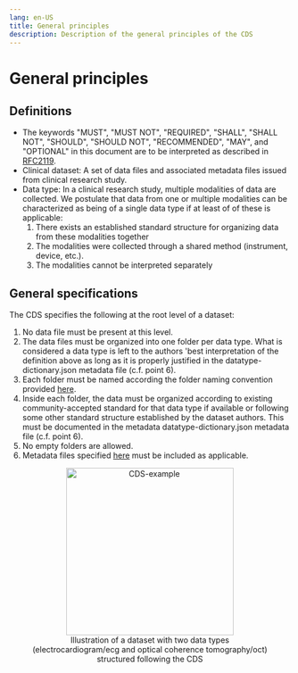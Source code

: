 ```yaml
---
lang: en-US
title: General principles
description: Description of the general principles of the CDS
---
```


# General principles

## Definitions

- The keywords "MUST", "MUST NOT", "REQUIRED", "SHALL", "SHALL NOT", "SHOULD", "SHOULD NOT", "RECOMMENDED", "MAY", and "OPTIONAL" in this document are to be interpreted as described in [RFC2119](https://www.ietf.org/rfc/rfc2119.txt).
- Clinical dataset: A set of data files and associated metadata files issued from clinical research study.
- Data type: In a clinical research study, multiple modalities of data are collected. We postulate that data from one or multiple modalities can be characterized as being of a single data type if at least of of these is applicable:
  1. There exists an established standard structure for organizing data from these modalities together
  2. The modalities were collected through a shared method (instrument, device, etc.).
  3. The modalities cannot be interpreted separately

## General specifications

The CDS specifies the following at the root level of a dataset:

1. No data file must be present at this level.
2. The data files must be organized into one folder per data type. What is considered a data type is left to the authors 'best interpretation of the definition above as long as it is properly justified in the datatype-dictionary.json metadata file (c.f. point 6).
3. Each folder must be named according the folder naming convention provided [here](folder-naming/naming-convention.md).
4. Inside each folder, the data must be organized according to existing community-accepted standard for that data type if available or following some other standard structure established by the dataset authors. This must be documented in the metadata datatype-dictionary.json metadata file (c.f. point 6).
5. No empty folders are allowed.
6. Metadata files specified [here](metadata-files/overview.md) must be included as applicable.

<div align="center">
  <figure>
    <img src="/images/docs/CDS-example.png" alt="CDS-example" width="300"/>
    <figcaption> Illustration of a dataset with two data types (electrocardiogram/ecg and optical coherence tomography/oct) structured following the CDS </figcaption>
  </figure>
</div>
